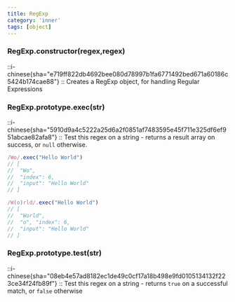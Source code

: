 ```yaml
---
title: RegExp
category: 'inner'
tags: [object]
---
```


<!--constructor--> 
<!--2--> 

### RegExp.constructor(regex,regex)

::i-chinese{sha="e719ff822db4692bee080d78997b1fa6771492bed671a60186c5424b174cae88"}
::
Creates a RegExp object, for handling Regular Expressions

<!--2--> 

### RegExp.prototype.exec(str)

::i-chinese{sha="5910d9a4c5222a25d6a2f0851af7483595e45f711e325df6ef951abcae82afa8"}
::
Test this regex on a string - returns a result array on success, or `null` otherwise.


```javascript
/Wo/.exec("Hello World")
// [
//  "Wo",
//  "index": 6,
//  "input": "Hello World"
// ]
```

```javascript
/W(o)rld/.exec("Hello World")
// [
//  "World",
//  "o", "index": 6,
//  "input": "Hello World"
// ]
```

### RegExp.prototype.test(str)

::i-chinese{sha="08eb4e57ad8182ec1de49c0cf17a18b498e9fd0105134132f223ce34f24fb89f"}
::
Test this regex on a string - returns `true` on a successful match, or `false` otherwise
